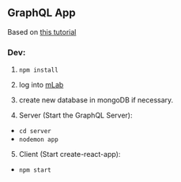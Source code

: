 ## GraphQL App
Based on [this tutorial](https://www.youtube.com/channel/UCW5YeuERMmlnqo4oq8vwUpg?sub_confirmation=1)

### Dev:
1. `npm install`
2. log into [mLab](https://mlab.com/login/?r=%2Fdatabases)
3. create new database in mongoDB if necessary.

4. Server (Start the GraphQL Server):
* `cd server`
* `nodemon app`

5. Client (Start create-react-app):
* `npm start`

